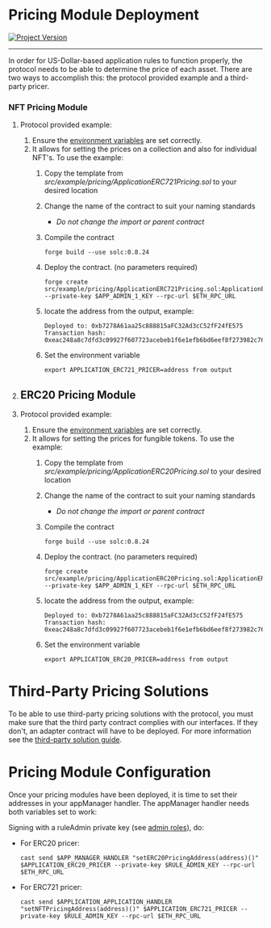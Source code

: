 # Pricing Module Deployment
[![Project Version][version-image]][version-url]

---


In order for US-Dollar-based application rules to function properly, the protocol needs to be able to determine the price of each asset. There are two ways to accomplish this: the protocol provided example and a third-party pricer.

### NFT Pricing Module

1.  Protocol provided example:
    1.  Ensure the [environment variables][environment-url] are set correctly.
    2.  It allows for setting the prices on a collection and also for individual NFT's. To use the example:
        1.  Copy the template from _src/example/pricing/ApplicationERC721Pricing.sol_ to your desired location
        2.  Change the name of the contract to suit your naming standards
            - *Do not change the import or parent contract*
        3.  Compile the contract
            ````
            forge build --use solc:0.8.24

            ````
        4.  Deploy the contract. (no parameters required)

            ````
            forge create src/example/pricing/ApplicationERC721Pricing.sol:ApplicationERC721Pricing --private-key $APP_ADMIN_1_KEY --rpc-url $ETH_RPC_URL

            ````
        5. locate the address from the output, example:
            ````
            Deployed to: 0xb7278A61aa25c888815aFC32Ad3cC52fF24fE575
            Transaction hash: 0xeac248a8c7dfd3c09927f607723acebeb1f6e1efb6bd6eef8f273982c762b526
            ````
        6. Set the environment variable
            ````
            export APPLICATION_ERC721_PRICER=address from output
            ````
2. ## ERC20 Pricing Module

1.  Protocol provided example:
    1.  Ensure the [environment variables][environment-url] are set correctly.
    2.  It allows for setting the prices for fungible tokens. To use the example:
        1.  Copy the template from _src/example/pricing/ApplicationERC20Pricing.sol_ to your desired location
        2.  Change the name of the contract to suit your naming standards
            - *Do not change the import or parent contract*
        3.  Compile the contract
            ````
            forge build --use solc:0.8.24

            ````
        4.  Deploy the contract. (no parameters required)

            ````
            forge create src/example/pricing/ApplicationERC20Pricing.sol:ApplicationERC20Pricing --private-key $APP_ADMIN_1_KEY --rpc-url $ETH_RPC_URL

            ````
        5. locate the address from the output, example:
            ````
            Deployed to: 0xb7278A61aa25c888815aFC32Ad3cC52fF24fE575
            Transaction hash: 0xeac248a8c7dfd3c09927f607723acebeb1f6e1efb6bd6eef8f273982c762b526
            ````
        6. Set the environment variable
            ````
            export APPLICATION_ERC20_PRICER=address from output
            ````

# Third-Party Pricing Solutions

To be able to use third-party pricing solutions with the protocol, you must make sure that the third party contract complies with our interfaces. If they don't, an adapter contract will have to be deployed. For more information see the [third-party solution guide](./THIRD-PARTY-SOLUTIONS.md).

# Pricing Module Configuration 

Once your pricing modules have been deployed, it is time to set their addresses in your appManager handler. The appManager handler needs both variables set to work:

Signing with a ruleAdmin private key (see [admin roles](../permissions/ADMIN-CONFIG.md)), do:
- For ERC20 pricer:
    ```
    cast send $APP_MANAGER_HANDLER "setERC20PricingAddress(address)()" $APPLICATION_ERC20_PRICER --private-key $RULE_ADMIN_KEY --rpc-url $ETH_RPC_URL
    ```
- For ERC721 pricer:
    ```
    cast send $APPLICATION_APPLICATION_HANDLER "setNFTPricingAddress(address)()" $APPLICATION_ERC721_PRICER --private-key $RULE_ADMIN_KEY --rpc-url $ETH_RPC_URL
    ```

<!-- These are the body links -->
[environment-url]: ../deployment/SET-ENVIRONMENT.md

<!-- These are the header links -->
[version-image]: https://img.shields.io/badge/Version-1.1.0-brightgreen?style=for-the-badge&logo=appveyor
[version-url]: https://github.com/thrackle-io/Tron